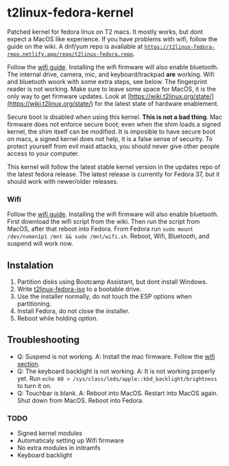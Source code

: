 # t2linux-fedora-kernel

Patched kernel for fedora linux on T2 macs. It mostly works, but dont expect a MacOS like experience. If you have problems with wifi, follow the guide on the wiki. A dnf/yum repo is avaliable at [`https://t2linux-fedora-repo.netlify.app/repo/t2linux-fedora.repo`](https://t2linux-fedora-repo.netlify.app/repo/t2linux-fedora.repo).

Follow the [wifi guide](https://wiki.t2linux.org/guides/wifi/). Installing the wifi firmware will also enable bluetooth. The internal drive, camera, mic, and keyboard/trackpad **are** working. Wifi and bluetooth woork with some extra steps, see below. The fingerprint reader is not working. Make sure to leave some space for MacOS, it is the only way to get firmware updates. Look at [https://wiki.t2linux.org/state/](https://wiki.t2linux.org/state/) for the latest state of hardware enablement.

Secure boot is disabled when using this kernel. **This is not a bad thing**. Mac firmware does not enforce secure boot; even when the shim loads a signed kernel, the shim itself can be modified. It is imposible to have secure boot on macs, a signed kernel does not help, it is a false sense of security. To protect yourself from evil maid attacks, you should never give other people access to your computer.

This kernel will follow the latest stable kernel version in the updates repo of the latest fedora release. The latest release is currently for Fedora 37, but it should work with newer/older releases.

### Wifi

Follow the [wifi guide](https://wiki.t2linux.org/guides/wifi/). Installing the wifi firmware will also enable bluetooth. First download the wifi script from the wiki. Then run the script from MacOS, after that reboot into Fedora. From Fedora run `sudo mount /dev/nvmen1p1 /mnt && sudo /mnt/wifi.sh`. Reboot, Wifi, Bluetooth, and suspend will work now.

## Instalation

1. Partition disks using Bootcamp Assistant, but dont install Windows.
2. Write [t2linux-fedora-iso](https://github.com/sharpenedblade/t2linux-fedora-iso) to a bootable drive.
3. Use the installer normally, do not touch the ESP options when partitioning.
4. Install Fedora, do not close the installer.
5. Reboot while holding *option*.

## Troubleshooting

- Q: Suspend is not working.
    A: Install the mac firmware. Follow the [wifi section](#wifi).
- Q: The keyboard backlight is not working.
    A: It is not working properly yet. Run `echo 60 > /sys/class/leds/apple::kbd_backlight/brightness` to turn it on.
- Q: Touchbar is blank.
    A: Reboot into MacOS. Restart into MacOS again. Shut down from MacOS. Reboot into Fedora.

### TODO

- Signed kernel modules
- Automaticaly setting up Wifi firmware
- No extra modules in initramfs
- Keyboard backlight
